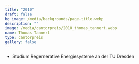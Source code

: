 ```yaml
---
title: "2010"
draft: false
bg_image: /media/backgrounds/page-title.webp
description: ""
image: /media/cantorpreis/2010_thomas_tannert.webp
name: Thomas Tannert
type: cantorpreis
gallery: false
---
```

- Studium Regernerative Energiesysteme an der TU Dresden
